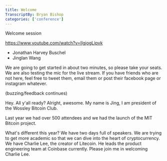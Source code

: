 ```yaml
---
title: Welcome
TranscriptBy: Bryan Bishop
categories: ['conference']
---
```


Welcome session

<https://www.youtube.com/watch?v=lIgjogLipvk>

* Jonathan Harvey Buschel
* Jinglan Wang

We are going to get started in about two minutes, so please take your seats. We are also testing the mic for the live stream. If you have friends who are not here, feel free to tweet them, email them or post their facebook page or instagram whatever.

(buzzing/feedback continues)

Hey. All y'all ready? Alright, awesome. My name is Jing, I am president of the Wossley Bitcoin Club.

Last year we had over 500 attendees and we had the launch of the MIT Bitcoin project.

What's different this year? We have two days full of speakers. We are trying to get more academic so that we can dive into the heart of cryptocurrency. We have Charlie Lee, the creator of Litecoin. He leads the product engineering team at Coinbase currently. Please join me in welcoming Charlie Lee.
